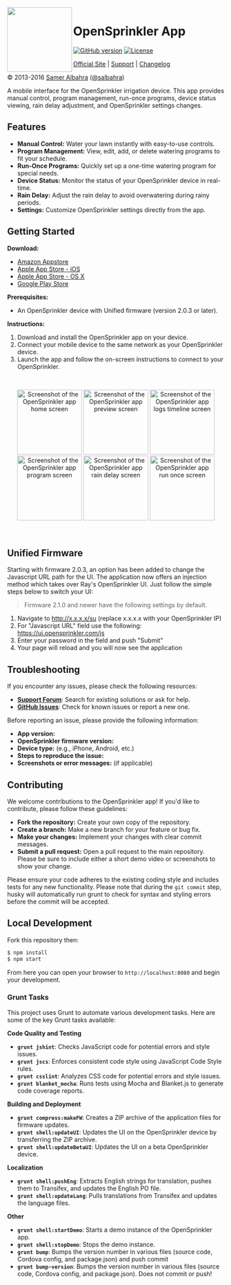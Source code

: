 
<img align="left" height="150" src="http://albahra.com/opensprinkler/icon-new.png">

# OpenSprinkler App
[![GitHub version](https://img.shields.io/github/package-json/v/opensprinkler/opensprinkler-app.svg)](http://github.com/OpenSprinkler/OpenSprinkler-App)
[![License](https://img.shields.io/github/license/OpenSprinkler/OpenSprinkler-App)](LICENSE)

[Official Site][official] | [Support][help] | [Changelog][changelog]

&copy; 2013-2016 [Samer Albahra][salbahra] ([@salbahra](https://twitter.com/salbahra))

A mobile interface for the OpenSprinkler irrigation device. This app provides manual control, program management, run-once programs, device status viewing, rain delay adjustment, and OpenSprinkler settings changes.


[official]: https://opensprinkler.com
[help]: http://support.opensprinkler.com
[changelog]: https://github.com/OpenSprinkler/OpenSprinkler-App/releases
[salbahra]: http://albahra.com


## Features

* **Manual Control:** Water your lawn instantly with easy-to-use controls.
* **Program Management:** View, edit, add, or delete watering programs to fit your schedule.
* **Run-Once Programs:**  Quickly set up a one-time watering program for special needs.
* **Device Status:** Monitor the status of your OpenSprinkler device in real-time.
* **Rain Delay:** Adjust the rain delay to avoid overwatering during rainy periods.
* **Settings:** Customize OpenSprinkler settings directly from the app.


## Getting Started

**Download:**

* [Amazon Appstore](http://www.amazon.com/dp/B00JYFL8LW)
* [Apple App Store - iOS](https://itunes.apple.com/us/app/sprinklers/id830988967?ls=1&mt=8)
* [Apple App Store - OS X](https://itunes.apple.com/us/app/sprinklers/id903464532?ls=1&mt=12)
* [Google Play Store](https://play.google.com/store/apps/details?id=com.albahra.sprinklers)

**Prerequisites:**

* An OpenSprinkler device with Unified firmware (version 2.0.3 or later).

**Instructions:**

1.  Download and install the OpenSprinkler app on your device.
2.  Connect your mobile device to the same network as your OpenSprinkler device.
3.  Launch the app and follow the on-screen instructions to connect to your OpenSprinkler.

<br>

<p align="center">
  <a href="https://albahra.com/opensprinkler/img/home.png"><img src="https://albahra.com/opensprinkler/img/home.png" width="150" alt="Screenshot of the OpenSprinkler app home screen"/></a>
  <a href="https://albahra.com/opensprinkler/img/preview.png"><img src="https://albahra.com/opensprinkler/img/preview.png" width="150" alt="Screenshot of the OpenSprinkler app preview screen"/></a>
  <a href="https://albahra.com/opensprinkler/img/logs_timeline.png"><img src="https://albahra.com/opensprinkler/img/logs_timeline.png" width="150" alt="Screenshot of the OpenSprinkler app logs timeline screen"/></a>
  <a href="https://albahra.com/opensprinkler/img/program.png"><img src="https://albahra.com/opensprinkler/img/program.png" width="150" alt="Screenshot of the OpenSprinkler app program screen"/></a>
  <a href="https://albahra.com/opensprinkler/img/raindelay.png"><img src="https://albahra.com/opensprinkler/img/raindelay.png" width="150" alt="Screenshot of the OpenSprinkler app rain delay screen"/></a>
  <a href="https://albahra.com/opensprinkler/img/runonce.png"><img src="https://albahra.com/opensprinkler/img/runonce.png" width="150" alt="Screenshot of the OpenSprinkler app run once screen"/></a>
</p>
<br>


## Unified Firmware

Starting with firmware 2.0.3, an option has been added to change the Javascript URL path for the UI. The application now offers an injection method which takes over Ray's OpenSprinkler UI. Just follow the simple steps below to switch your UI:

> Firmware 2.1.0 and newer have the following settings by default.

1. Navigate to http://x.x.x.x/su (replace x.x.x.x with your OpenSprinkler IP)
2. For "Javascript URL" field use the following: https://ui.opensprinkler.com/js
3. Enter your password in the field and push "Submit"
4. Your page will reload and you will now see the application

## Troubleshooting

If you encounter any issues, please check the following resources:

*   **[Support Forum](https://opensprinkler.com/forums/forum/opensprinkler-mobile-app/)**: Search for existing solutions or ask for help.
*   **[GitHub Issues](https://github.com/OpenSprinkler/OpenSprinkler-App/issues)**: Check for known issues or report a new one.

Before reporting an issue, please provide the following information:

*   **App version:**
*   **OpenSprinkler firmware version:**
*   **Device type:** (e.g., iPhone, Android, etc.)
*   **Steps to reproduce the issue:**
*   **Screenshots or error messages:** (if applicable)


## Contributing

We welcome contributions to the OpenSprinkler app! If you'd like to contribute, please follow these guidelines:

*   **Fork the repository:** Create your own copy of the repository.
*   **Create a branch:**  Make a new branch for your feature or bug fix.
*   **Make your changes:** Implement your changes with clear commit messages.
*   **Submit a pull request:** Open a pull request to the main repository. Please be sure to include either a short demo video or screenshots to show your change.

Please ensure your code adheres to the existing coding style and includes tests for any new functionality. Please note that during the `git commit` step, husky will automatically run grunt to check for syntax and styling errors before the commit will be accepted.

## Local Development

Fork this repository then:

```bash
$ npm install
$ npm start
```

From here you can open your browser to `http://localhost:8080` and begin your development.

### Grunt Tasks

This project uses Grunt to automate various development tasks. Here are some of the key Grunt tasks available:

**Code Quality and Testing**

*   **`grunt jshint`**: Checks JavaScript code for potential errors and style issues.
*   **`grunt jscs`**: Enforces consistent code style using JavaScript Code Style rules.
*   **`grunt csslint`**: Analyzes CSS code for potential errors and style issues.
*   **`grunt blanket_mocha`**: Runs tests using Mocha and Blanket.js to generate code coverage reports.

**Building and Deployment**

*   **`grunt compress:makeFW`**: Creates a ZIP archive of the application files for firmware updates.
*   **`grunt shell:updateUI`**: Updates the UI on the OpenSprinkler device by transferring the ZIP archive.
*   **`grunt shell:updateBetaUI`**: Updates the UI on a beta OpenSprinkler device.

**Localization**

*   **`grunt shell:pushEng`**: Extracts English strings for translation, pushes them to Transifex, and updates the English PO file.
*   **`grunt shell:updateLang`**: Pulls translations from Transifex and updates the language files.

**Other**

*   **`grunt shell:startDemo`**: Starts a demo instance of the OpenSprinkler app.
*   **`grunt shell:stopDemo`**: Stops the demo instance.
*   **`grunt bump`**: Bumps the version number in various files (source code, Cordova config, and package.json) and push commit
*   **`grunt bump-version`**: Bumps the version number in various files (source code, Cordova config, and package.json). Does not commit or push!

